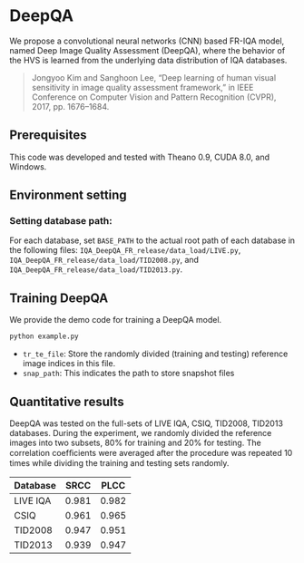 # DeepQA
We propose a convolutional neural networks (CNN) based FR-IQA model, named Deep Image Quality Assessment (DeepQA), where the behavior of the HVS is learned from the underlying data distribution of IQA databases.

> Jongyoo Kim and Sanghoon Lee, “Deep learning of human visual sensitivity in image quality assessment framework,” in IEEE Conference on Computer Vision and Pattern Recognition (CVPR), 2017, pp. 1676–1684.


## Prerequisites
This code was developed and tested with Theano 0.9, CUDA 8.0, and Windows.

## Environment setting
### Setting database path:
For each database, set `BASE_PATH` to the actual root path of each database in the following files:
`IQA_DeepQA_FR_release/data_load/LIVE.py`,
`IQA_DeepQA_FR_release/data_load/TID2008.py`, and
`IQA_DeepQA_FR_release/data_load/TID2013.py`.

## Training DeepQA
We provide the demo code for training a DeepQA model.
```bash
python example.py
```

- `tr_te_file`: Store the randomly divided (training and testing) reference image indices in this file.
- `snap_path`: This indicates the path to store snapshot files


## Quantitative results
DeepQA was tested on the full-sets of LIVE IQA, CSIQ, TID2008, TID2013 databases. During the experiment, we randomly divided the reference images into two subsets, 80% for training and 20% for testing. The correlation coefﬁcients were averaged after the procedure was repeated 10 times while dividing the training and testing sets randomly.

|Database |SRCC  |PLCC  |
|---------|:----:|:----:|
|LIVE IQA |0.981 | 0.982|
|CSIQ     |0.961 | 0.965|
|TID2008  |0.947 | 0.951|
|TID2013  |0.939 | 0.947|

